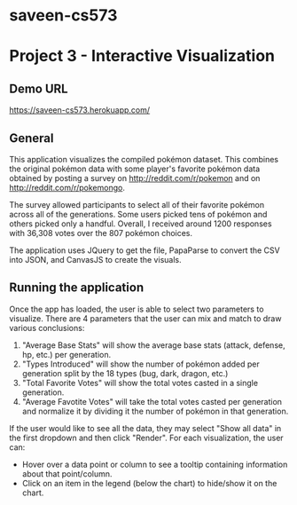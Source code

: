 # saveen-cs573
# Project 3 - Interactive Visualization

## Demo URL

https://saveen-cs573.herokuapp.com/

## General

This application visualizes the compiled pokémon dataset. This combines the original pokémon data with some player's
favorite pokémon data obtained by posting a survey on http://reddit.com/r/pokemon and on http://reddit.com/r/pokemongo.

The survey allowed participants to select all of their favorite pokémon across all of the generations. Some users picked tens
of pokémon and others picked only a handful. Overall, I received around 1200 responses with 36,308 votes over the 807 pokémon choices.

The application uses JQuery to get the file, PapaParse to convert the CSV into JSON, and CanvasJS to create the visuals.

## Running the application

Once the app has loaded, the user is able to select two parameters to visualize. There are 4 parameters that the user can mix and match to draw various conclusions:

  1. "Average Base Stats" will show the average base stats (attack, defense, hp, etc.) per generation.
  2. "Types Introduced" will show the number of pokémon added per generation split by the 18 types (bug, dark, dragon, etc.)
  3. "Total Favorite Votes" will show the total votes casted in a single generation.
  4. "Average Favotite Votes" will take the total votes casted per generation and normalize it by dividing it the number of pokémon in that generation.
  
If the user would like to see all the data, they may select "Show all data" in the first dropdown and then click "Render". For each visualization, the user can:

  * Hover over a data point or column to see a tooltip containing information about that point/column.
  * Click on an item in the legend (below the chart) to hide/show it on the chart.
